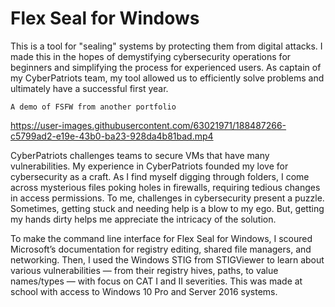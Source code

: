 # Flex Seal for Windows

This is a tool for "sealing" systems by protecting them from digital attacks. I made this in the hopes of demystifying cybersecurity operations for beginners and simplifying the process for experienced users. As captain of my CyberPatriots team, my tool allowed us to efficiently solve problems and ultimately have a successful first year.

```A demo of FSFW from another portfolio```

https://user-images.githubusercontent.com/63021971/188487266-c5799ad2-e19e-43b0-ba23-928da4b81bad.mp4


CyberPatriots challenges teams to secure VMs that have many vulnerabilities. My experience in CyberPatriots founded my love for cybersecurity as a craft. As I find myself digging through folders, I come across mysterious files poking holes in firewalls, requiring tedious changes in access permissions. To me, challenges in cybersecurity present a puzzle. Sometimes, getting stuck and needing help is a blow to my ego. But, getting my hands dirty helps me appreciate the intricacy of the solution.

To make the command line interface for Flex Seal for Windows, I scoured Microsoft’s documentation for registry editing, shared file managers, and networking. Then, I used the Windows STIG from STIGViewer to learn about various vulnerabilities — from their registry hives, paths, to value names/types — with focus on CAT I and II severities. This was made at school with access to Windows 10 Pro and Server 2016 systems.
